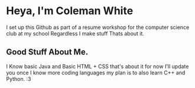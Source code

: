 <h1> Heya, I'm Coleman White </h1> 
<p> I set up this Github as part of a resume workshop for the computer science club at my school
Regardless I make stuff
Thats about it. </p>

<h2> Good Stuff About Me. </h2>
I Know basic Java and Basic HTML + CSS that's about it for now 
I'll update you once I know more coding languages my plan is to also learn C++ and Python.
:3
